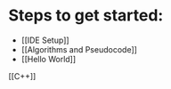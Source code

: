
# Steps to get started:

- [[IDE Setup]]
- [[Algorithms and Pseudocode]]
- [[Hello World]]


[[C++]]